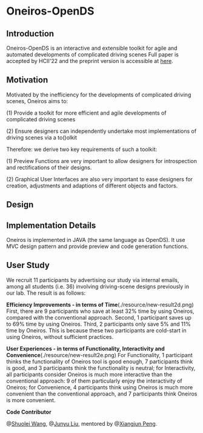 # Oneiros-OpenDS
## Introduction
Oneiros-OpenDS is an interactive and extensible toolkit for agile and automated developments of complicated driving scenes
Full paper is accepted by HCII'22 and the preprint version is accessible at [here](https://www.researchgate.net/publication/358532511_Oneiros-OpenDS_An_Interactive_and_Extensible_Toolkit_for_Agile_and_Automated_Developments_of_Complicated_Driving_Scenes?_sg%5B0%5D=jciXj7UMWwmQv6H2sHBDxYGwuLdFPStFizK5yxhoDvzoO25UCzW4DnfchaMZK_1VulvMYK4guJ71lgDJrOi7CKJ40bIMOEOPRCdsMgyL.Bk32OxJ0H-Hol4C3kaM6ExA9Y-5OcdXi7q6rlC1FaWRcsqOaUny_zQMu9Hssn_znkx5nrWuou7Zun7DcB7P0kg).
## Motivation
Motivated by the inefficiency for the developments of complicated driving scenes, Oneiros aims to:

(1) Provide a toolkit for more efficient and agile developments of complicated driving scenes

(2) Ensure designers can independently undertake most implementations of driving scenes via a to()olkit

Therefore: we derive two key requirements of such a toolkit: 

(1) Preview Functions are very important to allow designers for introspection and rectifications of their designs.

(2) Graphical User Interfaces are also very important to ease designers for creation, adjustments and adaptions of different objects and factors.

## Design


## Implementation Details
Oneiros is implemented in JAVA (the same language as OpenDS). It use MVC design pattern and provide preview and code generation functions.


## User Study
We recruit 11 participants by advertising our study via internal emails, among all students (i.e. 36) involving driving-scene designs previously in our lab. The result is as follows:

**Efficiency Improvements - in terms of Time**(./resource/new-result2d.png)
First, there are 9 participants who save at least 32% time by using Oneiros, compared with the conventional approach. Second, 1 participant saves up to 69% time by using Oneiros. Third, 2 participants only save 5% and 11% time by Oneiros. This is because these two participants are cold-start in using Oneiros, without sufficient practices.

**User Experiences - in terms of Functionality, Interactivity and Convenience**(./resource/new-result2e.png)
For Functionality, 1 participant thinks the functionality of Oneiros tool is good enough, 7 participants think is good, and 3 participants think the functionality is neutral; for Interactivity, all participants consider Oneiros is much more interactive than the conventional approach: 9 of them particularly enjoy the interactivity of Oneiros; for Convenience, 4 participants think using Oneiros is much more convenient than the conventional approach, and 7 participants think Oneiros is more convenient.


**Code Contributor**

@[Shuolei Wang](https://github.com/ShuoleiWang), @[Junyu Liu](https://github.com/Junyu-Liu-Nate), mentored by @[Xiangjun Peng](https://github.com/Shiangjun).
